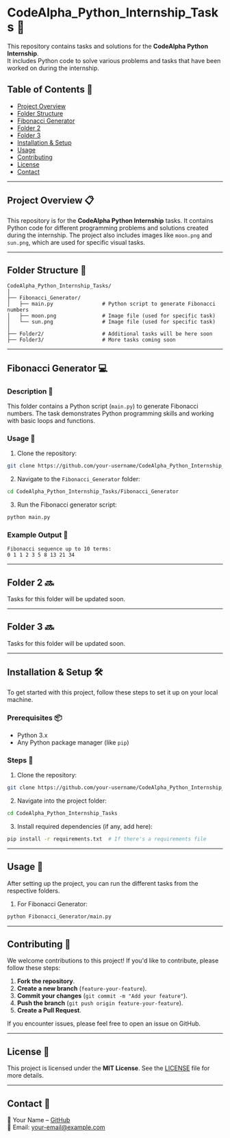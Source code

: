 # CodeAlpha_Python_Internship_Tasks 🚀

This repository contains tasks and solutions for the **CodeAlpha Python Internship**.  
It includes Python code to solve various problems and tasks that have been worked on during the internship.

## Table of Contents 📑

- [Project Overview](#project-overview)
- [Folder Structure](#folder-structure)
- [Fibonacci Generator](#fibonacci-generator)
- [Folder 2](#folder-2)
- [Folder 3](#folder-3)
- [Installation & Setup](#installation-setup)
- [Usage](#usage)
- [Contributing](#contributing)
- [License](#license)
- [Contact](#contact)

---

## Project Overview 📋

This repository is for the **CodeAlpha Python Internship** tasks. It contains Python code for different programming problems and solutions created during the internship. The project also includes images like `moon.png` and `sun.png`, which are used for specific visual tasks.

---

## Folder Structure 📂

```
CodeAlpha_Python_Internship_Tasks/
│
├── Fibonacci_Generator/  
│   ├── main.py                # Python script to generate Fibonacci numbers  
│   ├── moon.png               # Image file (used for specific task)  
│   └── sun.png                # Image file (used for specific task)  
│
├── Folder2/                   # Additional tasks will be here soon  
├── Folder3/                   # More tasks coming soon  
```

---

## Fibonacci Generator 💻

### Description 📝

This folder contains a Python script (`main.py`) to generate Fibonacci numbers. The task demonstrates Python programming skills and working with basic loops and functions.

### Usage 🚀

1. Clone the repository:
```bash
git clone https://github.com/your-username/CodeAlpha_Python_Internship_Tasks.git
```

2. Navigate to the `Fibonacci_Generator` folder:
```bash
cd CodeAlpha_Python_Internship_Tasks/Fibonacci_Generator
```

3. Run the Fibonacci generator script:
```bash
python main.py
```

### Example Output 🔢
```
Fibonacci sequence up to 10 terms:  
0 1 1 2 3 5 8 13 21 34
```

---

## Folder 2 🔜

Tasks for this folder will be updated soon.

---

## Folder 3 🔜

Tasks for this folder will be updated soon.

---

## Installation & Setup 🛠

To get started with this project, follow these steps to set it up on your local machine.

### Prerequisites 📦

- Python 3.x
- Any Python package manager (like `pip`)

### Steps 🔽

1. Clone the repository:
```bash
git clone https://github.com/your-username/CodeAlpha_Python_Internship_Tasks.git
```

2. Navigate into the project folder:
```bash
cd CodeAlpha_Python_Internship_Tasks
```

3. Install required dependencies (if any, add here):
```bash
pip install -r requirements.txt  # If there's a requirements file
```

---

## Usage 🚀

After setting up the project, you can run the different tasks from the respective folders.

1. For Fibonacci Generator:
```bash
python Fibonacci_Generator/main.py
```

---

## Contributing 🤝

We welcome contributions to this project! If you'd like to contribute, please follow these steps:

1. **Fork the repository**.
2. **Create a new branch** (`feature-your-feature`).
3. **Commit your changes** (`git commit -m "Add your feature"`).
4. **Push the branch** (`git push origin feature-your-feature`).
5. **Create a Pull Request**.

If you encounter issues, please feel free to open an issue on GitHub.

---

## License 📜

This project is licensed under the **MIT License**. See the [LICENSE](LICENSE) file for more details.

---

## Contact 📧

👤 Your Name – [GitHub](https://github.com/your-username)  
📩 Email: your-email@example.com
